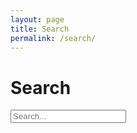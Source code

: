 ```yaml
---
layout: page
title: Search
permalink: /search/
---
```

<h1>Search</h1>
<input type="text" id="search-input" placeholder="Search...">
<ul id="search-results"></ul>
<script src="{{ site.baseurl }}/search.js"></script>

